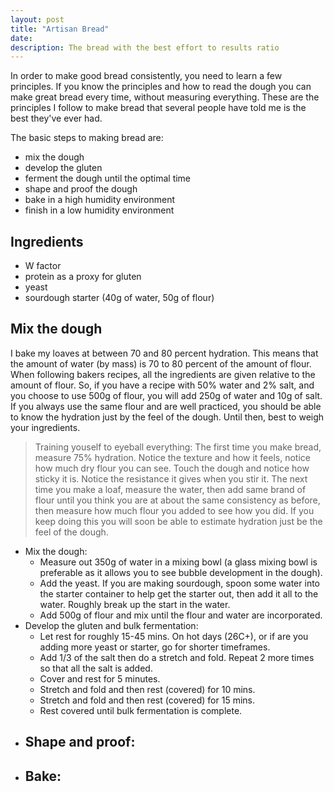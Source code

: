 ```yaml
---
layout: post
title: "Artisan Bread"
date: 
description: The bread with the best effort to results ratio
---
```


In order to make good bread consistently, you need to learn a few principles. If you know the principles and how to read the dough you can make great bread every time, without measuring everything. These are the principles I follow to make bread that several people have told me is the best they've ever had.

The basic steps to making bread are:

- mix the dough
- develop the gluten
- ferment the dough until the optimal time
- shape and proof the dough
- bake in a high humidity environment
- finish in a low humidity environment

Ingredients
-----------

- W factor
- protein as a proxy for gluten
- yeast
- sourdough starter (40g of water, 50g of flour)

Mix the dough
-------------

I bake my loaves at between 70 and 80 percent hydration. This means that the amount of water (by mass) is 70 to 80 percent of the amount of flour. When following bakers recipes, all the ingredients are given relative to the amount of flour. So, if you have a recipe with 50% water and 2% salt, and you choose to use 500g of flour, you will add 250g of water and 10g of salt. If you always use the same flour and are well practiced, you should be able to know the hydration just by the feel of the dough. Until then, best to weigh your ingredients. 

> Training youself to eyeball everything: The first time you make bread, measure 75% hydration. Notice the texture and how it feels, notice how much dry flour you can see. Touch the dough and notice how sticky it is. Notice the resistance it gives when you stir it. The next time you make a loaf, measure the water, then add same brand of flour until you think you are at about the same consistency as before, then measure how much flour you added to see how you did. If you keep doing this you will soon be able to estimate hydration just be the feel of the dough.

- Mix the dough:
  - Measure out 350g of water in a mixing bowl (a glass mixing bowl is preferable as it allows you to see bubble development in the dough).
  - Add the yeast. If you are making sourdough, spoon some water into the starter container to help get the starter out, then add it all to the water. Roughly break up the start in the water.
  -  Add 500g of flour and mix until the flour and water are incorporated.
- Develop the gluten and bulk fermentation:
  - Let rest for roughly 15-45 mins. On hot days (26C+), or if are you adding more yeast or starter, go for shorter timeframes.
  - Add 1/3 of the salt then do a stretch and fold. Repeat 2 more times so that all the salt is added.
  - Cover and rest for 5 minutes.
  - Stretch and fold and then rest (covered) for 10 mins.
  - Stretch and fold and then rest (covered) for 15 mins.
  - Rest covered until bulk fermentation is complete.
- Shape and proof:
  - 
- Bake:
  -
